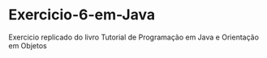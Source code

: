 # Exercicio-6-em-Java
Exercicio replicado do livro Tutorial de Programação em Java e Orientação em Objetos
